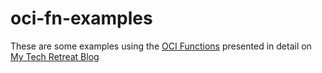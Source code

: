 # oci-fn-examples

These are some examples using the [OCI Functions](https://docs.cloud.oracle.com/en-us/iaas/Content/Functions/Concepts/functionsoverview.htm) presented in detail on [My Tech Retreat Blog](https://mytechretreat.com)
